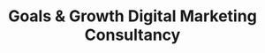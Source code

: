 ---
title: "Goals & Growth Digital Marketing Consultancy"
description: "One-to-One calls to help you understand who and where your customers are, how to connect with them and what you should do to achieve your goals."
icon: "handshake"
eleventyExcludeFromCollections: false
excludeFromSitemap: true
directURL: "https://georgemc.co.uk/consulting/goals-and-growth/"
---